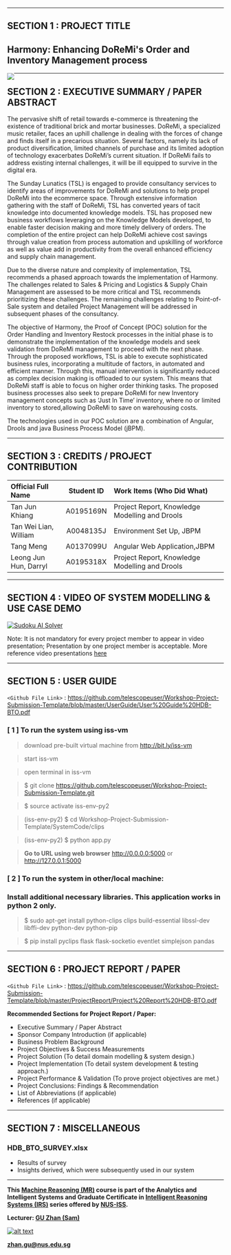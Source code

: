 ﻿---

## SECTION 1 : PROJECT TITLE
## Harmony: Enhancing DoReMi's Order and Inventory Management process

<img src="SystemCode/clips/static/hdb-bto.png"
     style="float: left; margin-right: 0px;" />

---
## SECTION 2 : EXECUTIVE SUMMARY / PAPER ABSTRACT
The pervasive shift of retail towards e-commerce is threatening the existence of traditional  brick and mortar businesses. DoReMi, a specialized music retailer, faces an uphill challenge in dealing with the forces of change and finds itself in a precarious situation. Several factors, namely its lack of product diversification, limited channels of purchase and its limited adoption of technology exacerbates DoReMi’s current situation. If DoReMi fails to address existing internal challenges, it will be ill equipped to survive in the digital era.

The Sunday Lunatics (TSL) is engaged to provide consultancy services to identify areas of improvements for DoReMi and solutions to help propel DoReMi into the ecommerce space. Through extensive information gathering with the staff of DoReMi, TSL has converted years of tacit knowledge into documented knowledge models. TSL has proposed new business workflows leveraging on the Knowledge Models developed, to enable faster decision making and more timely delivery of orders. The completion of the entire project can help DoReMi achieve cost savings through value creation from process automation and upskilling of workforce as well as value add in productivity from the overall enhanced efficiency and supply chain management.

Due to the diverse nature and complexity of implementation, TSL recommends a phased approach towards the implementation of Harmony. The challenges related to Sales & Pricing and Logistics & Supply Chain Management are assessed to be more critical and TSL recommends prioritizing these challenges. The remaining challenges relating to Point-of-Sale system and detailed Project Management will be addressed in subsequent phases of the consultancy.

The objective of Harmony, the Proof of Concept (POC) solution for the Order Handling and Inventory Restock processes in the initial phase is to demonstrate the implementation of the knowledge models and seek validation from DoReMi management to proceed with the next phase. Through the proposed workflows, TSL is able to execute sophisticated business rules, incorporating a multitude of factors, in automated and efficient manner. Through this, manual intervention is significantly reduced as complex decision making is offloaded to our system. This means that DoReMi staff is able to focus on higher order thinking tasks. The proposed business processes also seek to prepare DoReMi for new Inventory management concepts such as ‘Just In Time’ inventory, where no or limited inventory to stored,allowing DoReMi to save on warehousing costs. 

The technologies used in our POC solution are a combination of Angular, Drools and java Business Process Model (jBPM).

---
## SECTION 3 : CREDITS / PROJECT CONTRIBUTION

| Official Full Name  | Student ID | Work Items (Who Did What) |
| :------------ |:---------------:| :-----| 
| Tan Jun Khiang | A0195169N |Project Report, Knowledge Modelling and Drools |
| Tan Wei Lian, William | A0048135J | Environment Set Up, JBPM |
| Tang Meng | A0137099U | Angular Web Application,JBPM|
| Leong Jun Hun, Darryl | A0195318X | Project Report, Knowledge Modelling and Drools| 

---
## SECTION 4 : VIDEO OF SYSTEM MODELLING & USE CASE DEMO

[![Sudoku AI Solver](http://img.youtube.com/vi/-AiYLUjP6o8/0.jpg)](https://youtu.be/-AiYLUjP6o8 "Sudoku AI Solver")

Note: It is not mandatory for every project member to appear in video presentation; Presentation by one project member is acceptable. 
More reference video presentations [here](https://telescopeuser.wordpress.com/2018/03/31/master-of-technology-solution-know-how-video-index-2/ "video presentations")

---
## SECTION 5 : USER GUIDE

`<Github File Link>` : <https://github.com/telescopeuser/Workshop-Project-Submission-Template/blob/master/UserGuide/User%20Guide%20HDB-BTO.pdf>

### [ 1 ] To run the system using iss-vm

> download pre-built virtual machine from http://bit.ly/iss-vm

> start iss-vm

> open terminal in iss-vm

> $ git clone https://github.com/telescopeuser/Workshop-Project-Submission-Template.git

> $ source activate iss-env-py2

> (iss-env-py2) $ cd Workshop-Project-Submission-Template/SystemCode/clips

> (iss-env-py2) $ python app.py

> **Go to URL using web browser** http://0.0.0.0:5000 or http://127.0.0.1:5000

### [ 2 ] To run the system in other/local machine:
### Install additional necessary libraries. This application works in python 2 only.

> $ sudo apt-get install python-clips clips build-essential libssl-dev libffi-dev python-dev python-pip

> $ pip install pyclips flask flask-socketio eventlet simplejson pandas

---
## SECTION 6 : PROJECT REPORT / PAPER

`<Github File Link>` : <https://github.com/telescopeuser/Workshop-Project-Submission-Template/blob/master/ProjectReport/Project%20Report%20HDB-BTO.pdf>

**Recommended Sections for Project Report / Paper:**
- Executive Summary / Paper Abstract
- Sponsor Company Introduction (if applicable)
- Business Problem Background
- Project Objectives & Success Measurements
- Project Solution (To detail domain modelling & system design.)
- Project Implementation (To detail system development & testing approach.)
- Project Performance & Validation (To prove project objectives are met.)
- Project Conclusions: Findings & Recommendation
- List of Abbreviations (if applicable)
- References (if applicable)

---
## SECTION 7 : MISCELLANEOUS

### HDB_BTO_SURVEY.xlsx
* Results of survey
* Insights derived, which were subsequently used in our system

---

**This [Machine Reasoning (MR)](https://www.iss.nus.edu.sg/executive-education/course/detail/machine-reasoning "Machine Reasoning") course is part of the Analytics and Intelligent Systems and Graduate Certificate in [Intelligent Reasoning Systems (IRS)](https://www.iss.nus.edu.sg/stackable-certificate-programmes/intelligent-systems "Intelligent Reasoning Systems") series offered by [NUS-ISS](https://www.iss.nus.edu.sg "Institute of Systems Science, National University of Singapore").**

**Lecturer: [GU Zhan (Sam)](https://www.iss.nus.edu.sg/about-us/staff/detail/201/GU%20Zhan "GU Zhan (Sam)")**

[![alt text](https://www.iss.nus.edu.sg/images/default-source/About-Us/7.6.1-teaching-staff/sam-website.tmb-.png "Let's check Sam' profile page")](https://www.iss.nus.edu.sg/about-us/staff/detail/201/GU%20Zhan)

**zhan.gu@nus.edu.sg**
